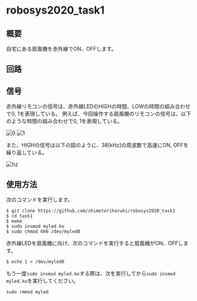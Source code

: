 # robosys2020_task1

## 概要

自宅にある扇風機を赤外線でON、OFFします。

## 回路


## 信号

赤外線リモコンの信号は、赤外線LEDのHIGHの時間、LOWの時間の組み合わせで0, 1を表現している。
例えば、今回操作する扇風機のリモコンの信号は、以下のような時間の組み合わせで0, 1を表現している。

![0](https://github.com/shimotoriharuki/robosys2020_task1/blob/master/imgs/irremocon_0.png)
![1](https://github.com/shimotoriharuki/robosys2020_task1/blob/master/imgs/irremocon_1.png)

また、HIGHの信号は以下の図のように、38[kHz]の周波数で高速にON, OFFを繰り返している。

![hz](https://github.com/shimotoriharuki/robosys2020_task1/blob/master/imgs/irremocon_hz.png)


## 使用方法

次のコマンドを実行します。
```shell
$ git clone https://github.com/shimotoriharuki/robosys2020_task1
$ cd task1
$ make
$ sudo insmod myled.ko 
$ sudo chmod 666 /dev/myled0 
```

赤外線LEDを扇風機に向け、次のコマンドを実行すると扇風機がON、OFFします。
```shell
$ echo 1 > /dev/myled0 
```

もう一度`sudo insmod myled.ko`する際は、次を実行してから`sudo insmod myled.ko`を実行してください。
```shell
sudo rmmod myled
```
